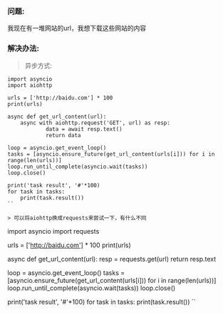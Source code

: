### 问题:
我现在有一堆网站的url，我想下载这些网站的内容


### 解决办法:

> 异步方式:
```
import asyncio
import aiohttp

urls = ['http://baidu.com'] * 100
print(urls)

async def get_url_content(url):
    async with aiohttp.request('GET', url) as resp:
            data = await resp.text()
            return data

loop = asyncio.get_event_loop()
tasks = [asyncio.ensure_future(get_url_content(urls[i])) for i in range(len(urls))]
loop.run_until_complete(asyncio.wait(tasks))
loop.close()

print('task result', '#'*100)
for task in tasks:
    print(task.result())
``

> 可以将aiohttp换成requests来尝试一下，有什么不同   
```
import asyncio
import requests

urls = ['http://baidu.com'] * 100
print(urls)

async def get_url_content(url):
    resp = requests.get(url)
    return resp.text

loop = asyncio.get_event_loop()
tasks = [asyncio.ensure_future(get_url_content(urls[i])) for i in range(len(urls))]
loop.run_until_complete(asyncio.wait(tasks))
loop.close()

print('task result', '#'*100)
for task in tasks:
    print(task.result())
``
